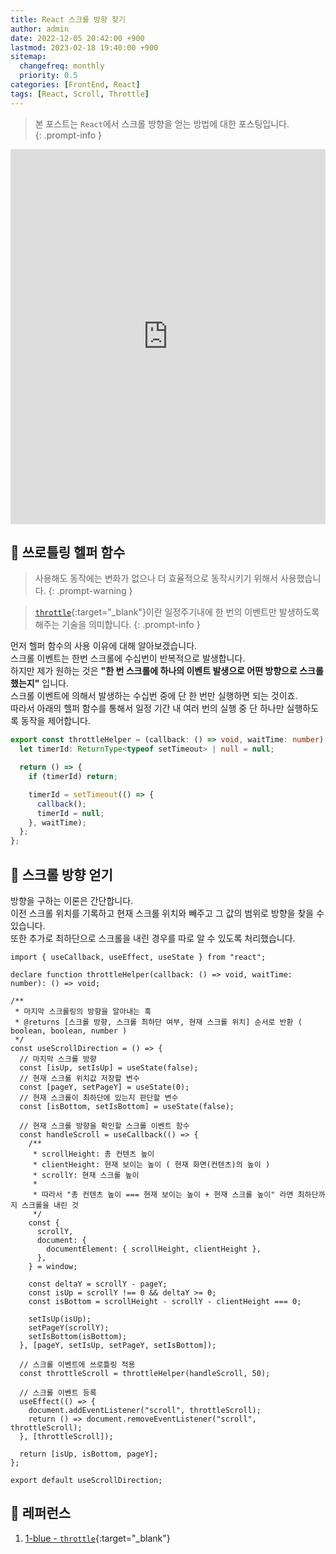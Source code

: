 ```yaml
---
title: React 스크롤 방향 찾기
author: admin
date: 2022-12-05 20:42:00 +900
lastmod: 2023-02-18 19:40:00 +900
sitemap:
  changefreq: monthly
  priority: 0.5
categories: [FrontEnd, React]
tags: [React, Scroll, Throttle]
---
```


> 본 포스트는 `React`에서 스크롤 방향을 얻는 방법에 대한 포스팅입니다.<br />
{: .prompt-info }

<iframe height="600" style="width: 100%;" scrolling="no" title="useDirection" src="https://stackblitz.com/edit/react-ts-ymktq3?ctl=1&embed=1&file=src/hooks/useDirection.tsx" frameborder="no" loading="lazy" allowtransparency="true" allowfullscreen="true"></iframe>

## 📌 쓰로틀링 헬퍼 함수
> 사용해도 동작에는 변화가 없으나 더 효율적으로 동작시키기 위해서 사용했습니다.
{: .prompt-warning }

> [`throttle`](/posts/디바운싱-쓰로틀링-메모이제이션/#-쓰로틀링--throttling-){:target="_blank"}이란 일정주기내에 한 번의 이벤트만 발생하도록 해주는 기술을 의미합니다.
{: .prompt-info }

먼저 헬퍼 함수의 사용 이유에 대해 알아보겠습니다.<br />
스크롤 이벤트는 한번 스크롤에 수십번이 반복적으로 발생합니다.<br />
하지만 제가 원하는 것은 **"한 번 스크롤에 하나의 이벤트 발생으로 어떤 방향으로 스크롤 했는지"** 입니다.<br />
스크롤 이벤트에 의해서 발생하는 수십번 중에 단 한 번만 실행하면 되는 것이죠.<br />
따라서 아래의 헬퍼 함수를 통해서 일정 기간 내 여러 번의 실행 중 단 하나만 실행하도록 동작을 제어합니다.<br />

```ts
export const throttleHelper = (callback: () => void, waitTime: number) => {
  let timerId: ReturnType<typeof setTimeout> | null = null;

  return () => {
    if (timerId) return;

    timerId = setTimeout(() => {
      callback();
      timerId = null;
    }, waitTime);
  };
};
```

## 📌 스크롤 방향 얻기
방향을 구하는 이론은 간단합니다.<br />
이전 스크롤 위치를 기록하고 현재 스크롤 위치와 빼주고 그 값의 범위로 방향을 찾을 수 있습니다.<br />
또한 추가로 최하단으로 스크롤을 내린 경우를 따로 알 수 있도록 처리했습니다.<br />

```tsx
import { useCallback, useEffect, useState } from "react";

declare function throttleHelper(callback: () => void, waitTime: number): () => void;

/**
 * 마지막 스크롤링의 방향을 알아내는 훅
 * @returns [스크롤 방향, 스크롤 최하단 여부, 현재 스크롤 위치] 순서로 반환 ( boolean, boolean, number )
 */
const useScrollDirection = () => {
  // 마지막 스크롤 방향
  const [isUp, setIsUp] = useState(false);
  // 현재 스크롤 위치값 저장할 변수
  const [pageY, setPageY] = useState(0);
  // 현재 스크롤이 최하단에 있는지 판단할 변수
  const [isBottom, setIsBottom] = useState(false);

  // 현재 스크롤 방향을 확인할 스크롤 이벤트 함수
  const handleScroll = useCallback(() => {
    /**
     * scrollHeight: 총 컨텐츠 높이
     * clientHeight: 현재 보이는 높이 ( 현재 화면(컨텐츠)의 높이 )
     * scrollY: 현재 스크롤 높이
     *
     * 따라서 "총 컨텐츠 높이 === 현재 보이는 높이 + 현재 스크롤 높이" 라면 최하단까지 스크롤을 내린 것
     */
    const {
      scrollY,
      document: {
        documentElement: { scrollHeight, clientHeight },
      },
    } = window;

    const deltaY = scrollY - pageY;
    const isUp = scrollY !== 0 && deltaY >= 0;
    const isBottom = scrollHeight - scrollY - clientHeight === 0;

    setIsUp(isUp);
    setPageY(scrollY);
    setIsBottom(isBottom);
  }, [pageY, setIsUp, setPageY, setIsBottom]);

  // 스크롤 이벤트에 쓰로틀링 적용
  const throttleScroll = throttleHelper(handleScroll, 50);

  // 스크롤 이벤트 등록
  useEffect(() => {
    document.addEventListener("scroll", throttleScroll);
    return () => document.removeEventListener("scroll", throttleScroll);
  }, [throttleScroll]);

  return [isUp, isBottom, pageY];
};

export default useScrollDirection;
```

## 📮 레퍼런스
1. [1-blue - `throttle`](/posts/디바운싱-쓰로틀링-메모이제이션/#-쓰로틀링--throttling-){:target="_blank"}